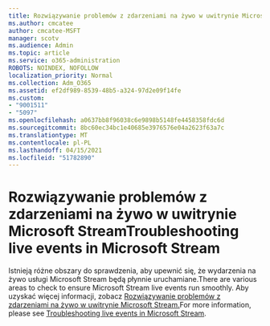```yaml
---
title: Rozwiązywanie problemów z zdarzeniami na żywo w uwitrynie Microsoft Stream
ms.author: cmcatee
author: cmcatee-MSFT
manager: scotv
ms.audience: Admin
ms.topic: article
ms.service: o365-administration
ROBOTS: NOINDEX, NOFOLLOW
localization_priority: Normal
ms.collection: Adm_O365
ms.assetid: ef2df989-8539-48b5-a324-97d2e09f14fe
ms.custom:
- "9001511"
- "5097"
ms.openlocfilehash: a0637bb8f96038c6e9898b5148fe4458358fdc6d
ms.sourcegitcommit: 8bc60ec34bc1e40685e3976576e04a2623f63a7c
ms.translationtype: MT
ms.contentlocale: pl-PL
ms.lasthandoff: 04/15/2021
ms.locfileid: "51782890"
---
```

# <a name="troubleshooting-live-events-in-microsoft-stream"></a><span data-ttu-id="da040-102">Rozwiązywanie problemów z zdarzeniami na żywo w uwitrynie Microsoft Stream</span><span class="sxs-lookup"><span data-stu-id="da040-102">Troubleshooting live events in Microsoft Stream</span></span>

<span data-ttu-id="da040-103">Istnieją różne obszary do sprawdzenia, aby upewnić się, że wydarzenia na żywo usługi Microsoft Stream będą płynnie uruchamiane.</span><span class="sxs-lookup"><span data-stu-id="da040-103">There are various areas to check to ensure Microsoft Stream live events run smoothly.</span></span> <span data-ttu-id="da040-104">Aby uzyskać więcej informacji, zobacz [Rozwiązywanie problemów z zdarzeniami na żywo w uwitrynie Microsoft Stream.](https://docs.microsoft.com/stream/live-event-troubleshooting)</span><span class="sxs-lookup"><span data-stu-id="da040-104">For more information, please see [Troubleshooting live events in Microsoft Stream](https://docs.microsoft.com/stream/live-event-troubleshooting).</span></span>
